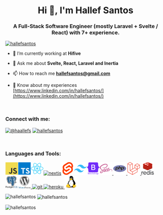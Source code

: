 <h1 align="center">Hi 👋, I'm Hallef Santos</h1>
<h3 align="center">A Full-Stack Software Engineer (mostly Laravel + Svelte / React) with 7+ experience.</h3>

<p align="left"> <a href="https://github.com/ryo-ma/github-profile-trophy"><img src="https://github-profile-trophy.vercel.app/?username=hallefsantos" alt="hallefsantos" /></a> </p>

- 🔭 I’m currently working at **Hifive**

- 💬 Ask me about **Svelte, React, Laravel and Inertia**

- 📫 How to reach me **hallefsantos@gmail.com**

- 📄 Know about my experiences [https://www.linkedin.com/in/hallefsantos/](https://www.linkedin.com/in/hallefsantos/)

<br>

<h3 align="left">Connect with me:</h3>
<p align="left">
<a href="https://twitter.com/haallefs" target="blank"><img align="center" src="https://raw.githubusercontent.com/rahuldkjain/github-profile-readme-generator/master/src/images/icons/Social/twitter.svg" alt="@haallefs" height="30" width="40" /></a>
<a href="https://linkedin.com/in/hallefsantos" target="blank"><img align="center" src="https://raw.githubusercontent.com/rahuldkjain/github-profile-readme-generator/master/src/images/icons/Social/linked-in-alt.svg" alt="hallefsantos" height="30" width="40" /></a>
</p>

<br>

<h3 align="left">Languages and Tools:</h3>
<p align=left><a href=https://developer.mozilla.org/en-US/docs/Web/JavaScript rel=noreferrer target=_blank><img alt=javascript height=40 src=https://raw.githubusercontent.com/devicons/devicon/master/icons/javascript/javascript-original.svg width=40></a><a href=https://www.typescriptlang.org/ rel=noreferrer target=_blank><img alt=typescript height=40 src=https://raw.githubusercontent.com/devicons/devicon/master/icons/typescript/typescript-original.svg width=40></a><a href=https://react.dev/ rel=noreferrer target=_blank><img alt=react height=40 src=https://raw.githubusercontent.com/devicons/devicon/master/icons/react/react-original.svg width=40></a><a href=https://nextjs.org/ rel=noreferrer target=_blank><img alt=nextjs height=40 src=https://cdn.worldvectorlogo.com/logos/nextjs-2.svg width=40></a><a href=https://svelte.dev/ rel=noreferrer target=_blank><img alt=svelte height=40 src=https://raw.githubusercontent.com/devicons/devicon/master/icons/svelte/svelte-original.svg width=40></a><a href=https://tailwindcss.com/ rel=noreferrer target=_blank><img alt=tailwindcss height=40 src=https://raw.githubusercontent.com/devicons/devicon/master/icons/tailwindcss/tailwindcss-original.svg width=40></a><a href=https://getbootstrap.com rel=noreferrer target=_blank><img alt=bootstrap height=40 src=https://raw.githubusercontent.com/devicons/devicon/master/icons/bootstrap/bootstrap-plain-wordmark.svg width=40></a><a href=https://sass-lang.com rel=noreferrer target=_blank><img alt=sass height=40 src=https://raw.githubusercontent.com/devicons/devicon/master/icons/sass/sass-original.svg width=40> </a><a href=https://www.php.net/ rel=noreferrer target=_blank><img alt=php height=40 src=https://raw.githubusercontent.com/devicons/devicon/master/icons/php/php-original.svg width=40> </a><a href=https://laravel.com/ rel=noreferrer target=_blank><img alt=laravel height=40 src=https://raw.githubusercontent.com/devicons/devicon/master/icons/laravel/laravel-original.svg width=40> </a><a href=https://redis.io rel=noreferrer target=_blank><img alt=redis height=40 src=https://raw.githubusercontent.com/devicons/devicon/master/icons/redis/redis-original-wordmark.svg width=40> </a><a href=https://www.postgresql.org rel=noreferrer target=_blank><img alt=postgresql height=40 src=https://raw.githubusercontent.com/devicons/devicon/master/icons/postgresql/postgresql-original-wordmark.svg width=40></a><a href=https://wordpress.com/ rel=noreferrer target=_blank><img alt=wordpress height=40 src=https://raw.githubusercontent.com/devicons/devicon/master/icons/wordpress/wordpress-original.svg width=40> </a><a href=https://git-scm.com/ rel=noreferrer target=_blank><img alt=git height=40 src=https://www.vectorlogo.zone/logos/git-scm/git-scm-icon.svg width=40> </a><a href=https://heroku.com rel=noreferrer target=_blank><img alt=heroku height=40 src=https://www.vectorlogo.zone/logos/heroku/heroku-icon.svg width=40> </a><a href=https://www.linux.org/ rel=noreferrer target=_blank><img alt=linux height=40 src=https://raw.githubusercontent.com/devicons/devicon/master/icons/linux/linux-original.svg width=40></a>

<br>

<p><img align="left" src="https://github-readme-stats.vercel.app/api/top-langs?username=hallefsantos&show_icons=true&locale=en&layout=compact" alt="hallefsantos" /></p>

<p>&nbsp;<img align="center" src="https://github-readme-stats.vercel.app/api?username=hallefsantos&show_icons=true&locale=en" alt="hallefsantos" /></p>

<p><img align="center" src="https://github-readme-streak-stats.herokuapp.com/?user=hallefsantos&" alt="hallefsantos" /></p>

